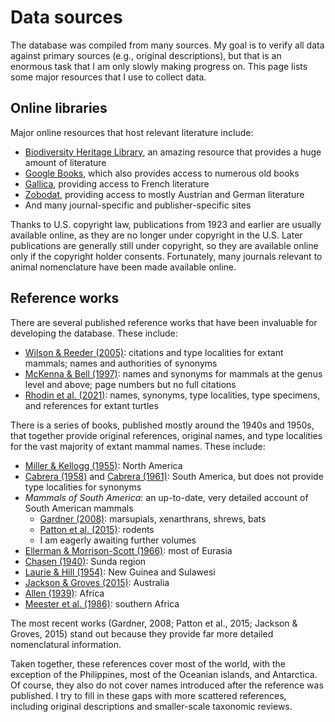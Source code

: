 # Data sources

The database was compiled from many sources. My goal is to verify all data against
primary sources (e.g., original descriptions), but that is an enormous task that I am
only slowly making progress on. This page lists some major resources that I use to
collect data.

## Online libraries

Major online resources that host relevant literature include:

- [Biodiversity Heritage Library](https://www.biodiversitylibrary.org/), an amazing
  resource that provides a huge amount of literature
- [Google Books](https://books.google.com/), which also provides access to numerous old
  books
- [Gallica](https://gallica.bnf.fr/), providing access to French literature
- [Zobodat](https://www.zobodat.at/), providing access to mostly Austrian and German
  literature
- And many journal-specific and publisher-specific sites

Thanks to U.S. copyright law, publications from 1923 and earlier are usually available
online, as they are no longer under copyright in the U.S. Later publications are
generally still under copyright, so they are available online only if the copyright
holder consents. Fortunately, many journals relevant to animal nomenclature have been
made available online.

## Reference works

There are several published reference works that have been invaluable for developing the
database. These include:

- [Wilson & Reeder (2005)](/a/9291): citations and type localities for extant mammals;
  names and authorities of synonyms
- [McKenna & Bell (1997)](/a/9784): names and synonyms for mammals at the genus level
  and above; page numbers but no full citations
- [Rhodin et al. (2021)](/a/57132): names, synonyms, type localities, type specimens,
  and references for extant turtles

There is a series of books, published mostly around the 1940s and 1950s, that together
provide original references, original names, and type localities for the vast majority
of extant mammal names. These include:

- [Miller & Kellogg (1955)](/a/5718): North America
- [Cabrera (1958)](/a/36476) and [Cabrera (1961)](/a/37366): South America, but does not
  provide type localities for synonyms
- _Mammals of South America_: an up-to-date, very detailed account of South American
  mammals
  - [Gardner (2008)](/a/5818): marsupials, xenarthrans, shrews, bats
  - [Patton et al. (2015)](/a/27628): rodents
  - I am eagerly awaiting further volumes
- [Ellerman & Morrison-Scott (1966)](/a/8465): most of Eurasia
- [Chasen (1940)](/a/5889): Sunda region
- [Laurie & Hill (1954)](/a/31868): New Guinea and Sulawesi
- [Jackson & Groves (2015)](/a/34474): Australia
- [Allen (1939)](/a/5450): Africa
- [Meester et al. (1986)](/a/17614): southern Africa

The most recent works (Gardner, 2008; Patton et al., 2015; Jackson & Groves, 2015) stand
out because they provide far more detailed nomenclatural information.

Taken together, these references cover most of the world, with the exception of the
Philippines, most of the Oceanian islands, and Antarctica. Of course, they also do not
cover names introduced after the reference was published. I try to fill in these gaps
with more scattered references, including original descriptions and smaller-scale
taxonomic reviews.
